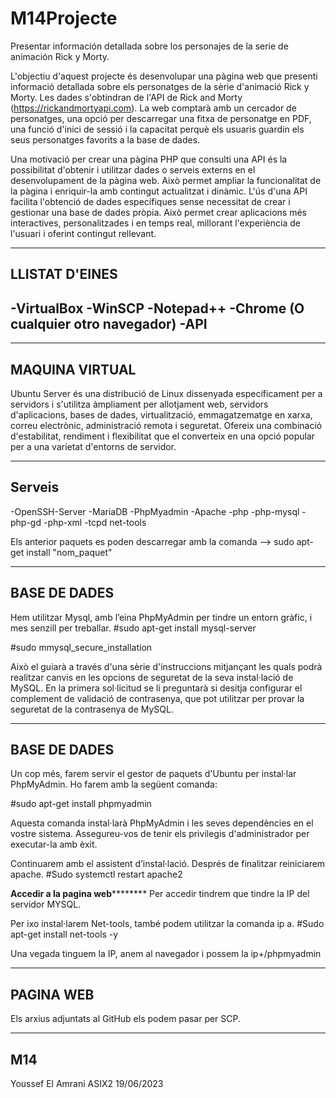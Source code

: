 # M14Projecte
Presentar información detallada sobre los personajes de la serie de animación Rick y Morty.

L'objectiu d'aquest projecte és desenvolupar una pàgina web que presenti informació detallada 
sobre els personatges de la sèrie d'animació Rick y Morty. Les dades s'obtindran de l'API de 
Rick and Morty (https://rickandmortyapi.com). La web comptarà amb un cercador de personatges, 
una opció per descarregar una fitxa de personatge en PDF, una funció d'inici de sessió i la capacitat 
perquè els usuaris guardin els seus personatges favorits a la base de dades.

Una motivació per crear una pàgina PHP que consulti una API és la possibilitat d'obtenir i utilitzar dades o 
serveis externs en el desenvolupament de la pàgina web. Això permet ampliar la funcionalitat de la pàgina i 
enriquir-la amb contingut actualitzat i dinàmic. L'ús d'una API facilita l'obtenció de dades específiques sense 
necessitat de crear i gestionar una base de dades pròpia. Això permet crear aplicacions més interactives, 
personalitzades i en temps real, millorant l'experiència de l'usuari i oferint contingut rellevant.

-----------------------------------------
LLISTAT D'EINES
----------------------------------------
-VirtualBox
-WinSCP
-Notepad++
-Chrome (O cualquier otro navegador)
-API
-----------------------------------------

-----------------------------------------
MAQUINA VIRTUAL
----------------------------------------
Ubuntu Server és una distribució de Linux dissenyada específicament per a servidors i s'utilitza àmpliament per 
allotjament web, servidors d'aplicacions, bases de dades, virtualització, emmagatzematge en xarxa, correu electrònic, 
administració remota i seguretat. Ofereix una combinació d'estabilitat, rendiment i flexibilitat que el converteix en 
una opció popular per a una varietat d'entorns de servidor.

-----------------------------------------
Serveis
----------------------------------------
-OpenSSH-Server
-MariaDB
-PhpMyadmin
-Apache
-php
-php-mysql
-php-gd
-php-xml
-tcpd
net-tools

Els anterior paquets es poden descarregar amb la comanda --> sudo apt-get install "nom_paquet"

-----------------------------------------
BASE DE DADES
----------------------------------------
Hem utilitzar Mysql, amb l’eina PhpMyAdmin per tindre un entorn gràfic, i mes senzill per treballar.
 #sudo apt-get install mysql-server
 
 #sudo mmysql_secure_installation
 
 Això el guiarà a través d'una sèrie d'instruccions mitjançant les quals podrà realitzar canvis en 
 les opcions de seguretat de la seva instal·lació de MySQL. En la primera sol·licitud se li preguntarà 
 si desitja configurar el complement de validació de contrasenya, que pot utilitzar per provar la seguretat de la contrasenya de MySQL.

-----------------------------------------
BASE DE DADES
----------------------------------------

Un cop més, farem servir el gestor de paquets d'Ubuntu per instal·lar PhpMyAdmin. Ho farem amb la següent comanda:

#sudo apt-get install phpmyadmin

Aquesta comanda instal·larà PhpMyAdmin i les seves dependències en el vostre sistema. 
Assegureu-vos de tenir els privilegis d'administrador per executar-la amb èxit.

Continuarem amb el assistent d’instal·lació. Després de finalitzar reiniciarem apache.
#Sudo systemctl restart apache2

********Accedir a la pagina web****************
Per accedir tindrem que tindre la IP del servidor MYSQL.

Per ixo instal·larem Net-tools, també podem utilitzar la comanda ip a.
#Sudo apt-get install net-tools -y

Una vegada tinguem la IP, anem al navegador i possem la ip+/phpmyadmin



-----------------------------------------
PAGINA WEB
----------------------------------------
Els arxius adjuntats al GitHub els podem pasar per SCP.

-----------------------------------------
M14
----------------------------------------
Youssef El Amrani
ASIX2
19/06/2023
